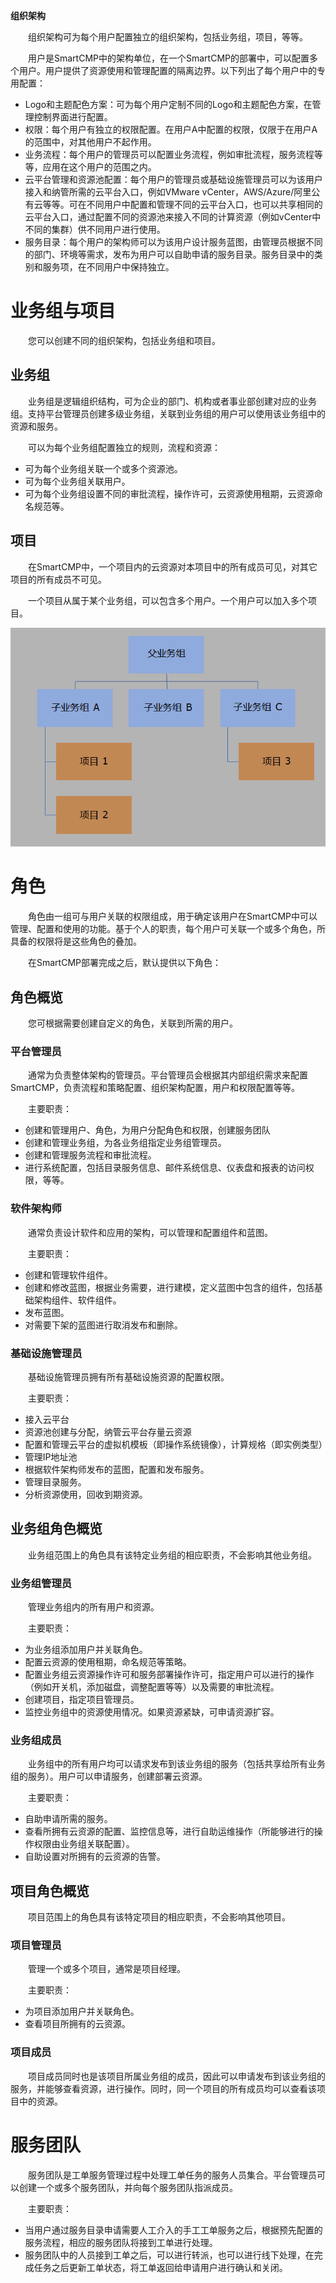  **组织架构**
 
　　组织架构可为每个用户配置独立的组织架构，包括业务组，项目，等等。

　　用户是SmartCMP中的架构单位，在一个SmartCMP的部署中，可以配置多个用户。用户提供了资源使用和管理配置的隔离边界。以下列出了每个用户中的专用配置：

+ Logo和主题配色方案：可为每个用户定制不同的Logo和主题配色方案，在管理控制界面进行配置。
+ 权限：每个用户有独立的权限配置。在用户A中配置的权限，仅限于在用户A的范围中，对其他用户不起作用。
+ 业务流程：每个用户的管理员可以配置业务流程，例如审批流程，服务流程等等，应用在这个用户的范围之内。
+ 云平台管理和资源池配置：每个用户的管理员或基础设施管理员可以为该用户接入和纳管所需的云平台入口，例如VMware vCenter，AWS/Azure/阿里公有云等等。可在不同用户中配置和管理不同的云平台入口，也可以共享相同的云平台入口，通过配置不同的资源池来接入不同的计算资源（例如vCenter中不同的集群）供不同用户进行使用。
+ 服务目录：每个用户的架构师可以为该用户设计服务蓝图，由管理员根据不同的部门、环境等需求，发布为用户可以自助申请的服务目录。服务目录中的类别和服务项，在不同用户中保持独立。





#  业务组与项目

　　您可以创建不同的组织架构，包括业务组和项目。

##  业务组 

　　业务组是逻辑组织结构，可为企业的部门、机构或者事业部创建对应的业务组。支持平台管理员创建多级业务组，关联到业务组的用户可以使用该业务组中的资源和服务。

　　可以为每个业务组配置独立的规则，流程和资源：

+ 可为每个业务组关联一个或多个资源池。
+ 可为每个业务组关联用户。
+ 可为每个业务组设置不同的审批流程，操作许可，云资源使用租期，云资源命名规范等。

##  项目

　　在SmartCMP中，一个项目内的云资源对本项目中的所有成员可见，对其它项目的所有成员不可见。

　　一个项目从属于某个业务组，可以包含多个用户。一个用户可以加入多个项目。

![组织架构示例](../../picture/foundationConcepts/Pic03-组织架构.png)



# 角色

　　角色由一组可与用户关联的权限组成，用于确定该用户在SmartCMP中可以管理、配置和使用的功能。基于个人的职责，每个用户可关联一个或多个角色，所具备的权限将是这些角色的叠加。

　　在SmartCMP部署完成之后，默认提供以下角色：

##  角色概览

　　您可根据需要创建自定义的角色，关联到所需的用户。

###  平台管理员 

　　通常为负责整体架构的管理员。平台管理员会根据其内部组织需求来配置SmartCMP，负责流程和策略配置、组织架构配置，用户和权限配置等等。

　　主要职责：

+ 创建和管理用户、角色，为用户分配角色和权限，创建服务团队
+ 创建和管理业务组，为各业务组指定业务组管理员。
+ 创建和管理服务流程和审批流程。
+ 进行系统配置，包括目录服务信息、邮件系统信息、仪表盘和报表的访问权限，等等。

### 软件架构师 

　　通常负责设计软件和应用的架构，可以管理和配置组件和蓝图。

　　主要职责：

+ 创建和管理软件组件。
+ 创建和修改蓝图，根据业务需要，进行建模，定义蓝图中包含的组件，包括基础架构组件、软件组件。 
+ 发布蓝图。
+ 对需要下架的蓝图进行取消发布和删除。

###  基础设施管理员

　　基础设施管理员拥有所有基础设施资源的配置权限。

　　主要职责：

+ 接入云平台
+ 资源池创建与分配，纳管云平台存量云资源
+ 配置和管理云平台的虚拟机模板（即操作系统镜像），计算规格（即实例类型）
+ 管理IP地址池
+ 根据软件架构师发布的蓝图，配置和发布服务。
+ 管理目录服务。
+ 分析资源使用，回收到期资源。

##  业务组角色概览

　　业务组范围上的角色具有该特定业务组的相应职责，不会影响其他业务组。

### 业务组管理员

　　管理业务组内的所有用户和资源。

　　主要职责：

+ 为业务组添加用户并关联角色。
+ 配置云资源的使用租期，命名规范等策略。
+ 配置业务组云资源操作许可和服务部署操作许可，指定用户可以进行的操作（例如开关机，添加磁盘，调整配置等等）以及需要的审批流程。
+ 创建项目，指定项目管理员。
+ 监控业务组中的资源使用情况。如果资源紧缺，可申请资源扩容。

### 业务组成员

　　业务组中的所有用户均可以请求发布到该业务组的服务（包括共享给所有业务组的服务）。用户可以申请服务，创建部署云资源。

　　主要职责：

+ 自助申请所需的服务。
+ 查看所拥有云资源的配置、监控信息等，进行自助运维操作（所能够进行的操作权限由业务组关联配置）。
+ 自助设置对所拥有的云资源的告警。

##  项目角色概览

　　项目范围上的角色具有该特定项目的相应职责，不会影响其他项目。

### 项目管理员

　　管理一个或多个项目，通常是项目经理。

　　主要职责：

+ 为项目添加用户并关联角色。
+ 查看项目所拥有的云资源。

### 项目成员

　　项目成员同时也是该项目所属业务组的成员，因此可以申请发布到该业务组的服务，并能够查看资源，进行操作。同时，同一个项目的所有成员均可以查看该项目中的资源。




# 服务团队

　　服务团队是工单服务管理过程中处理工单任务的服务人员集合。平台管理员可以创建一个或多个服务团队，并向每个服务团队指派成员。

　　主要职责：

+ 当用户通过服务目录申请需要人工介入的手工工单服务之后，根据预先配置的服务流程，相应的服务团队将接到工单进行处理。
+ 服务团队中的人员接到工单之后，可以进行转派，也可以进行线下处理，在完成任务之后更新工单状态，将工单返回给申请用户进行确认和关闭。


